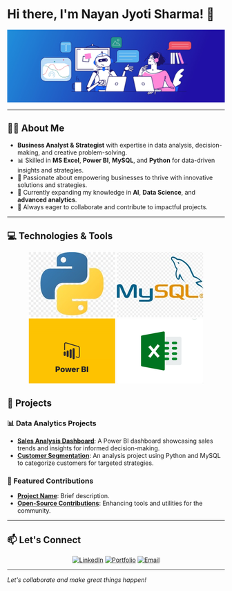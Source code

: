 # Hi there, I'm Nayan Jyoti Sharma! 👋

![Profile Banner](chatGPT-GitHub-banner.jpg) <!-- Replace with your custom banner image URL -->

---

## 👨‍💻 About Me

- **Business Analyst & Strategist** with expertise in data analysis, decision-making, and creative problem-solving.
- 📊 Skilled in **MS Excel**, **Power BI**, **MySQL**, and **Python** for data-driven insights and strategies.
- 🤝 Passionate about empowering businesses to thrive with innovative solutions and strategies.
- 🌱 Currently expanding my knowledge in **AI**, **Data Science**, and **advanced analytics**.
- 🚀 Always eager to collaborate and contribute to impactful projects.

---

## 💻 Technologies & Tools

<div align="center">

![Python](pythonnewwww.jpg)
![MySQL](aa7ffc9id.jpg)
![Power BI](Powerbinew.gif)
![Excel](EXCEL.gif)

</div>


## 🚀 Projects

### 📊 Data Analytics Projects
- **[Sales Analysis Dashboard](#)**: A Power BI dashboard showcasing sales trends and insights for informed decision-making.
- **[Customer Segmentation](#)**: An analysis project using Python and MySQL to categorize customers for targeted strategies.

### 🌟 Featured Contributions
- **[Project Name](#)**: Brief description.
- **[Open-Source Contributions](#)**: Enhancing tools and utilities for the community.

---

## 📫 Let's Connect

<div align="center">

[![LinkedIn](https://img.shields.io/badge/LinkedIn-0A66C2?style=for-the-badge&logo=linkedin&logoColor=white)](https://www.linkedin.com/in/nayanxs/)
[![Portfolio](https://img.shields.io/badge/Portfolio-FF5722?style=for-the-badge&logo=google-chrome&logoColor=white)](https://nayanxs.github.io/About-NayanXS/)
[![Email](https://img.shields.io/badge/Email-D14836?style=for-the-badge&logo=gmail&logoColor=white)](mailto:nayanxs8881@gmail.com)

</div>

---

*Let's collaborate and make great things happen!*
